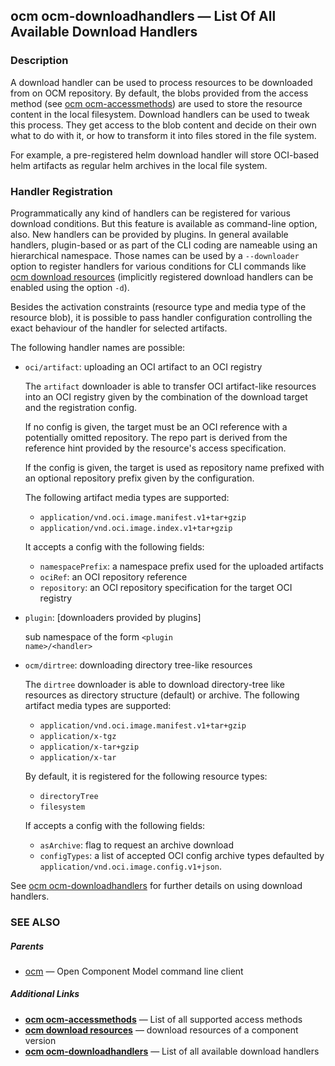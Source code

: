## ocm ocm-downloadhandlers &mdash; List Of All Available Download Handlers

### Description


A download handler can be used to process resources to be downloaded from
on OCM repository. By default, the blobs provided from the access method
(see [ocm ocm-accessmethods](ocm_ocm-accessmethods.md)) are used to store the resource content
in the local filesystem. Download handlers can be used to tweak this process.
They get access to the blob content and decide on their own what to do
with it, or how to transform it into files stored in the file system.

For example, a pre-registered helm download handler will store
OCI-based helm artifacts as regular helm archives in the local
file system.

### Handler Registration 

Programmatically any kind of handlers can be registered for various
download conditions. But this feature is available as command-line option, also.
New handlers can be provided by plugins. In general available handlers,
plugin-based or as part of the CLI coding are nameable using an hierarchical
namespace. Those names can be used by a <code>--downloader</code> option
to register handlers for various conditions for CLI commands like
[ocm download resources](ocm_download_resources.md) (implicitly registered download handlers
can be enabled using the option <code>-d</code>).

Besides the activation constraints (resource type and media type of the
resource blob), it is possible to pass handler configuration controlling the
exact behaviour of the handler for selected artifacts.

The following handler names are possible:
  - <code>oci/artifact</code>: uploading an OCI artifact to an OCI registry
    
    The <code>artifact</code> downloader is able to transfer OCI artifact-like resources
    into an OCI registry given by the combination of the download target and the
    registration config.
    
    If no config is given, the target must be an OCI reference with a potentially
    omitted repository. The repo part is derived from the reference hint provided
    by the resource's access specification.
    
    If the config is given, the target is used as repository name prefixed with an
    optional repository prefix given by the configuration.
    
    The following artifact media types are supported:
      - <code>application/vnd.oci.image.manifest.v1+tar+gzip</code>
      - <code>application/vnd.oci.image.index.v1+tar+gzip</code>
    
    It accepts a config with the following fields:
      - <code>namespacePrefix</code>: a namespace prefix used for the uploaded artifacts
      - <code>ociRef</code>: an OCI repository reference
      - <code>repository</code>: an OCI repository specification for the target OCI registry

  - <code>plugin</code>: [downloaders provided by plugins]
    
    sub namespace of the form <code>&lt;plugin name>/&lt;handler></code>

  - <code>ocm/dirtree</code>: downloading directory tree-like resources
    
    The <code>dirtree</code> downloader is able to download directory-tree like
    resources as directory structure (default) or archive.
    The following artifact media types are supported:
      - <code>application/vnd.oci.image.manifest.v1+tar+gzip</code>
      - <code>application/x-tgz</code>
      - <code>application/x-tar+gzip</code>
      - <code>application/x-tar</code>
    
    By default, it is registered for the following resource types:
      - <code>directoryTree</code>
      - <code>filesystem</code>
    
    If accepts a config with the following fields:
      - <code>asArchive</code>: flag to request an archive download
      - <code>configTypes</code>: a list of accepted OCI config archive types
        defaulted by <code>application/vnd.oci.image.config.v1+json</code>.



See [ocm ocm-downloadhandlers](ocm_ocm-downloadhandlers.md) for further details on using
download handlers.


### SEE ALSO

##### Parents

* [ocm](ocm.md)	 &mdash; Open Component Model command line client



##### Additional Links

* [<b>ocm ocm-accessmethods</b>](ocm_ocm-accessmethods.md)	 &mdash; List of all supported access methods
* [<b>ocm download resources</b>](ocm_download_resources.md)	 &mdash; download resources of a component version
* [<b>ocm ocm-downloadhandlers</b>](ocm_ocm-downloadhandlers.md)	 &mdash; List of all available download handlers

